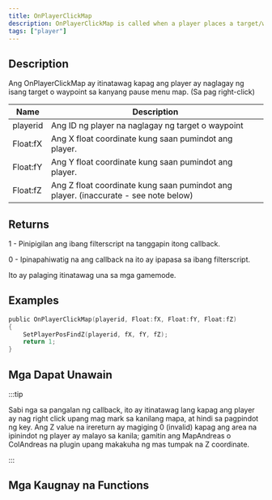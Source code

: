 ```yaml
---
title: OnPlayerClickMap
description: OnPlayerClickMap is called when a player places a target/waypoint on the pause menu map (by right-clicking).
tags: ["player"]
---
```


<VersionWarn name='callback' version='SA-MP 0.3d' />

## Description

Ang OnPlayerClickMap ay itinatawag kapag ang player ay naglagay ng isang target o waypoint sa kanyang pause menu map. (Sa pag right-click)

| Name     | Description                                                                         |
| -------- | ----------------------------------------------------------------------------------- |
| playerid | Ang ID ng player na naglagay ng target o waypoint                                   |
| Float:fX | Ang X float coordinate kung saan pumindot ang player.                               |
| Float:fY | Ang Y float coordinate kung saan pumindot ang player.                               |
| Float:fZ | Ang Z float coordinate kung saan pumindot ang player. (inaccurate - see note below) |

## Returns

1 - Pinipigilan ang ibang filterscript na tanggapin itong callback.

0 - Ipinapahiwatig na ang callback na ito ay ipapasa sa ibang filterscript.

Ito ay palaging itinatawag una sa mga gamemode.

## Examples

```c
public OnPlayerClickMap(playerid, Float:fX, Float:fY, Float:fZ)
{
    SetPlayerPosFindZ(playerid, fX, fY, fZ);
    return 1;
}
```

## Mga Dapat Unawain

:::tip

Sabi nga sa pangalan ng callback, ito ay itinatawag lang kapag ang player ay nag right click upang mag mark sa kanilang mapa, at hindi sa pagpindot ng key. Ang Z value na irereturn ay magiging 0 (invalid) kapag ang area na ipinindot ng player ay malayo sa kanila; gamitin ang MapAndreas o ColAndreas na plugin upang makakuha ng mas tumpak na Z coordinate.

:::

## Mga Kaugnay na Functions
